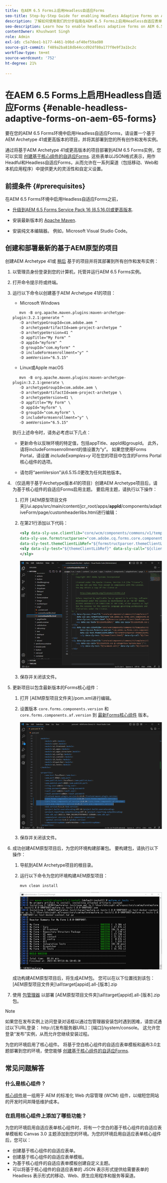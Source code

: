 ```yaml
---
title: 在AEM 6.5 Forms上启用Headless自适应Forms
seo-title: Step-by-Step Guide for enabling Headless Adaptive Forms on AEM 6.5 Forms
description: 了解如何使用我们的分步指南在AEM 6.5 Forms上启用Headless自适应表单。 我们的教程将指导您完成该过程，让您能够轻松将此强大功能集成到您的网站中并改进用户体验。
seo-description: Learn how to enable headless adaptive forms on AEM 6.5 Forms with our step-by-step guide. Our tutorial walks you through the process, making it easy to integrate this powerful feature into your website and improve your user experience.
contentOwner: Khushwant Singh
role: Admin
exl-id: c5a7dee1-b177-4461-b9bd-af40ef59ad80
source-git-commit: f489a2ba818db44ccd92df80a177f0e9f3a1bc2c
workflow-type: tm+mt
source-wordcount: '752'
ht-degree: 21%

---
```


# 在AEM 6.5 Forms上启用Headless自适应Forms {#enable-headless-adaptive-forms-on-aem-65-forms}

要在您的AEM 6.5 Forms环境中启用Headless自适应Forms，请设置一个基于AEM Archetype 41或更高版本的项目，并将其部署到您的所有创作和发布实例。

通过将基于AEM Archetype 41或更高版本的项目部署到AEM 6.5 Forms实例，您可以实现 [创建基于核心组件的自适应Forms](create-a-headless-adaptive-form.md). 这些表单以JSON格式表示，用作Headful和Headless自适应Forms，从而允许在一系列渠道（包括移动、Web和本机应用程序）中提供更大的灵活性和自定义设置。

## 前提条件 {#prerequisites}

在AEM 6.5 Forms环境中启用Headless自适应Forms之前，

* [升级到AEM 6.5 Forms Service Pack 16 (6.5.16.0)或更高版本](https://experienceleague.adobe.com/docs/experience-manager-65/release-notes/aem-forms-current-service-pack-installation-instructions.html).

* 安装最新版本的 [Apache Maven](https://maven.apache.org/download.cgi).

* 安装纯文本编辑器。 例如，Microsoft Visual Studio Code。

## 创建和部署最新的基于AEM原型的项目

创建AEM Archetype 41或 [稍后](https://github.com/adobe/aem-project-archetype) 基于的项目并将其部署到所有创作和发布实例：

1. 以管理员身份登录到您的计算机，托管并运行AEM 6.5 Forms实例。
1. 打开命令提示符或终端。
1. 运行以下命令以创建基于AEM Archetype 41的项目：

   * Microsoft Windows

   ```Shell
      mvn -B org.apache.maven.plugins:maven-archetype-plugin:3.2.1:generate ^
      -D archetypeGroupId=com.adobe.aem ^
      -D archetypeArtifactId=aem-project-archetype ^
      -D archetypeVersion=41 ^
      -D appTitle="My Form" ^
      -D appId="myform" ^
      -D groupId="com.myform" ^
      -D includeFormsenrollment="y" ^
      -D aemVersion="6.5.15" 
   ```

   * Linux或Apple macOS

   ```Shell
      mvn -B org.apache.maven.plugins:maven-archetype-plugin:3.2.1:generate \
      -D archetypeGroupId=com.adobe.aem \
      -D archetypeArtifactId=aem-project-archetype \
      -D archetypeVersion=41 \
      -D appTitle="My Form" \
      -D appId="myform" \
      -D groupId="com.myform" \
      -D includeFormsenrollment="y" \
      -D aemVersion="6.5.15" 
   ```

   执行上述命令时，请务必考虑以下几点：

   * 更新命令以反映环境的特定值，包括appTitle、appId和groupId。 此外，请将includeFormsenrollment的值设置为“y”。 如果您使用Forms Portal，请设置 _includeExamples=y_ 可在您的项目中包含的Forms Portal核心组件的选项。

   * 请勿将“aemVersion”从6.5.15.0更改为任何其他版本。

1. （仅适用于基于Archetype版本41的项目）创建AEM Archetype项目后，请为基于核心组件的自适应Forms启用主题。 要启用主题，请执行以下操作：

   1. 打开 [AEM原型项目文件夹]/ui.apps/src/main/content/jcr_root/apps/__appId__/components/adaptiveForm/page/customheaderlibs.html进行编辑：

   1. 在第21行添加以下代码：

      ```XML
      <sly data-sly-use.clientlib="core/wcm/components/commons/v1/templates/clientlib.html"
      data-sly-use.formstructparser="com.adobe.cq.forms.core.components.models.form.FormStructureParser"
      data-sly-test.themeClientLibRef="${formstructparser.themeClientLibRefFromFormContainer}">
      <sly data-sly-test="${themeClientLibRef}" data-sly-call="${clientlib.css @ categories=themeClientLibRef}"/>
      </sly>
      ```

      ![在第21行添加上述代码](/help/assets/code-to-enable-themes.png)

   1. 保存并关闭该文件。

1. 更新项目以包含最新版本的Forms核心组件：

   1. 打开 [AEM原型项目文件夹]/pom.xml进行编辑。
   1. 设置版本 `core.forms.components.version` 和 `core.forms.components.af.version` 到 [最新Forms核心组件](https://github.com/adobe/aem-core-forms-components/tree/release/650) 版本。

      ![提及最新版本的 Forms 核心组件](/help/assets/latest-forms-component-version.png)

   1. 保存并关闭该文件。


1. 成功创建AEM原型项目后，为您的环境构建部署包。 要构建包，请执行以下操作：

   1. 导航到AEM Archetype项目的根目录。


   1. 运行以下命令为您的环境构建AEM原型项目：

      ```Shell
      mvn clean install
      ```

      ![archetypebuild-success](assets/corecomponent-build-successful.png)


   成功构建AEM原型项目后，将生成AEM包。 您可以在以下位置找到该包： [AEM原型项目文件夹]\all\target\[appid].all-[版本].zip

1. 使用 [包管理器](https://experienceleague.adobe.com/docs/experience-manager-65/administering/contentmanagement/package-manager.html?lang=en) 以部署 [AEM原型项目文件夹]\all\target\[appid].all-[版本].zip包。

>[!NOTE]
>
>
>
>如果您在发布实例上访问登录对话框以通过包管理器安装包时遇到困难，请尝试通过以下URL登录： http://[发布服务器URL]：[端口]/system/console。 这允许您登录“发布”实例，从而允许您继续安装过程。


为您的环境启用了核心组件。 将基于空白核心组件的自适应表单模板和画布3.0主题部署到您的环境，使您能够 [创建基于核心组件的自适应Forms](create-a-headless-adaptive-form.md).

## 常见问题解答

### 什么是核心组件？

[核心组件](https://experienceleague.adobe.com/docs/experience-manager-core-components/using/introduction.html)是一组用于 AEM 的标准化 Web 内容管理 (WCM) 组件，以缩短您网站的开发时间并降低维护成本。

### 在启用核心组件上添加了哪些功能？


为您的环境启用自适应表单核心组件时，将有一个空白的基于核心组件的自适应表单模板和 Canvas 3.0 主题添加到您的环境。为您的环境启用自适应表单核心组件后，您可以：

* 创建基于核心组件的自适应表单。
* 创建基于核心组件的自适应表单模板。
* 为基于核心组件的自适应表单模板创建自定义主题。
* 可以将基于核心组件的自适应表单的 JSON 表示形式提供给需要表单的 Headless 表示形式的移动、Web、原生应用程序和服务等渠道。
